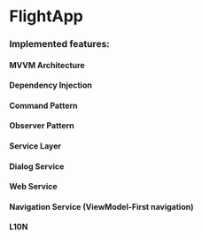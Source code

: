 # FlightApp

### Implemented features:

#### MVVM Architecture
#### Dependency Injection
#### Command Pattern
#### Observer Pattern
#### Service Layer
#### Dialog Service
#### Web Service
#### Navigation Service (ViewModel-First navigation)
#### L10N
